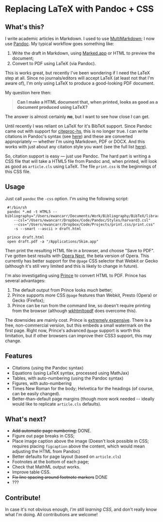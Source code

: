 # Replacing LaTeX with Pandoc + CSS

What's this?
------------

I write academic articles in Markdown. I used to use
[MultiMarkdown](http://fletcherpenney.net/multimarkdown/); I now use
[Pandoc](http://johnmacfarlane.net/pandoc/). My typical workflow goes
something like:

 1. Write the draft in Markdown, using [Marked.app](http://markedapp.com/)
 	or HTML to preview the document;
 2. Convert to PDF using LaTeX (via Pandoc).
 
This is works great, but recently I've been wondering if I need the
LaTeX step at all. Since no journals/editors will accept LaTeX (at least
not that I'm aware of), I'm only using LaTeX to produce a good-looking
PDF document.

My question here then: 

>**Can I make a HTML document that, when printed,
looks as good as a document produced using LaTeX?** 

The answer is almost
certainly **no**, but I want to see how close I can get.

Until recently I was reliant on LaTeX for it's BibTeX support. Since
Pandoc came out with support for
[citeproc-hs](http://gorgias.mine.nu/repos/citeproc-hs/), this is no
longer true. I can write citations in Pandoc's syntax (see
[here](http://johnmacfarlane.net/pandoc/README.html#citations-1)) and
these are converted appropriately &mdash; whether I'm using Markdown,
PDF or DOCX. And this works with just about any citation style you want
(see the full list
[here](https://github.com/citation-style-language/styles)).

So, citation support is easy &mdash; just use Pandoc. The hard part is
writing a CSS file that will take a HTML5 file from Pandoc and, when
printed, will look as good as `article.cls` using LaTeX. The file
`print.css` is the beginnings of this CSS file.

Usage
-----

Just call `pandoc` the `-css` option. I'm using the following script:

     #!/bin/sh
     pandoc *.md -t HTML5 --bibliography="/Users/ewancarr/Documents/Work/Bibliography/BibTeX/library.bib" 
     	--csl="/Users/ewancarr/Dropbox/Code/Pandoc/Styles/harvard3.csl" 
     	--css="/Users/ewancarr/Dropbox/Code/Projects/print.css/print.css"
     	-s --smart --ascii > draft.html
     
     prince draft.html
     open draft.pdf -a "/Applications/Skim.app"


Then print the resulting HTML file in a browser, and choose
"Save to PDF". I've gotten best results with [Opera
Next](http://www.opera.com/browser/next/), the beta version of Opera.
This currently has better support for the `@page` CSS selector that
Webkit or Gecko (although it's still very limited and this is likely to
change in future).

I'm also investigating using [Prince](http://www.princexml.com/) to convert
HTML to PDF. Prince has several advantages:

 1. The default output from Prince looks *much* better; 
 2. Prince supports more CSS `@page` features than Webkit, Presto (Opera) or Gecko (Firefox);
 3. Prince can be run from the command line, so doesn't require printing from the browser
 	(although [wkhtmltopdf](http://code.google.com/p/wkhtmltopdf/) does overcome this). 

The downsides are mainly cost. Prince is [extremely expensive](http://www.princexml.com/purchase/). 
There is a free, non-commercial version, but this embeds a small watermark on the first
page. Right now, Prince's advanced `@page` support is worth this limitation, but if other
browsers can improve their CSS3 support, this may change.

Features
--------

 - Citations (using the Pandoc syntax)
 - Equations (using LaTeX syntax, processed using MathJax)
 - Tables, with auto-numbering (using the Pandoc syntax)
 - Figures, with auto-numbering
 - Times New Roman for the body; Helvetica for the headings (of course, 
   can be easily changed).
 - Better-than-default page margins (though more work needed -- ideally would like 
   to replicate `article.cls` defaults).



What's next?
------------

- ~~Add automatic page numbering;~~ DONE.
- Figure out page breaks in CSS;
- Place image caption above the image (Doesn't look possible in CSS; 
  requires placing `figcaption` above the content, which would mean 
  adjusting the HTML from Pandoc)
- Better defaults for page layout (based on `article.cls`)
- Footnotes at the bottom of each page;
- Check that MathML output works.
- Improve table CSS.
- ~~Fix line spacing around footnote markers~~ DONE
- ???

Contribute!
-----------

In case it's not obvious enough, *I'm still learning CSS*, and don't
really know what I'm doing. All contributions are welcome!



